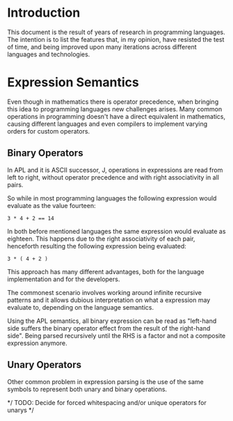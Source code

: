 # Introduction

This document is the result of years of research in programming languages. The intention is
to list the features that, in my opinion, have resisted the test of time, and being improved
upon many iterations across different languages and technologies.

# Expression Semantics

Even though in mathematics there is operator precedence, when bringing this idea to programming
languages new challenges arises. Many common operations in programming doesn't have a direct
equivalent in mathematics, causing different languages and even compilers to implement varying
orders for custom operators.

## Binary Operators

In APL and it is ASCII successor, J, operations in expressions are read from left to right,
without operator precedence and with right associativity in all pairs.

So while in most programming languages the following expression would evaluate as the value
fourteen:

```
3 * 4 + 2 == 14
```

In both before mentioned languages the same expression would evaluate as eighteen. This happens
due to the right associativity of each pair, henceforth resulting the following expression being
evaluated:

```
3 * ( 4 + 2 ) 
```

This approach has many different advantages, both for the language implementation and for the
developers.

The commonest scenario involves working around infinite recursive patterns and it allows dubious
interpretation on what a expression may evaluate to, depending on the language semantics.

Using the APL semantics, all binary expression can be read as "left-hand side suffers the binary
operator effect from the result of the right-hand side". Being parsed recursively until the RHS
is a factor and not a composite expression anymore.

## Unary Operators

Other common problem in expression parsing is the use of the same symbols to represent both
unary and binary operations. 

*/ TODO: Decide for forced whitespacing and/or unique operators for unarys */


